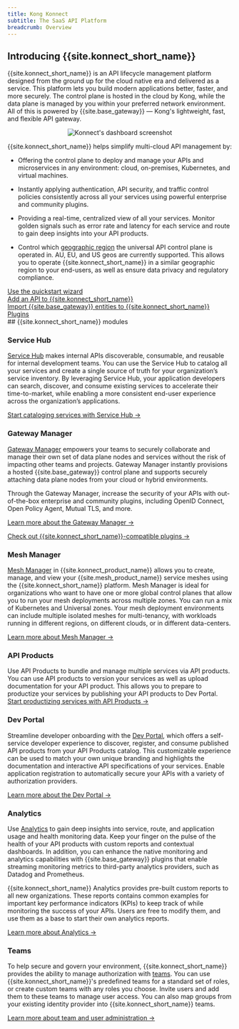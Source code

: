 ```yaml
---
title: Kong Konnect
subtitle: The SaaS API Platform
breadcrumb: Overview
---
```


## Introducing {{site.konnect_short_name}}

{{site.konnect_short_name}} is an API lifecycle
management platform designed from the ground up for the cloud native era
and delivered as a service. This platform lets you build modern applications
better, faster, and more securely. The control plane is hosted
in the cloud by Kong, while the data plane is managed by you within your
preferred network environment.  All of this is powered by {{site.base_gateway}} — Kong's
lightweight, fast, and flexible API gateway. 

<p align="center">
  <img src="/assets/images/products/konnect/dashboard/konnect-dashboard.png" alt="Konnect's dashboard screenshot" />
</p>

{{site.konnect_short_name}} helps simplify multi-cloud API management by:

* Offering the control plane to deploy and manage your APIs and microservices in any environment: cloud, on-premises, Kubernetes, and virtual machines.

* Instantly applying authentication, API security, and traffic control policies consistently across all your services using powerful enterprise and community plugins.

* Providing a real-time, centralized view of all your services. Monitor golden signals such as error rate and latency for each service and route to gain deep insights into your API products.

* Control which [geographic region](/konnect/geo) the universal API control plane is operated in. AU, EU, and US geos are currently supported. This allows you to operate {{site.konnect_short_name}} in a similar geographic region to your end-users, as well as ensure data privacy and regulatory compliance.


<div class="docs-grid-install">

  <!-- TO DO: ADD KONNECT FEATURES TABLE
   <a href="#features" class="docs-grid-install-block no-description">
    <img class="install-icon no-image-expand" src="/assets/images/icons/documentation/icn-flag.svg" alt="">
    <div class="install-text">Features</div>
  </a> -->

  <a href="https://cloud.konghq.com/quick-start" class="docs-grid-install-block no-description">
    <img class="install-icon no-image-expand" src="/assets/images/icons/documentation/icn-learning.svg" alt="">
    <div class="install-text">Use the quickstart wizard</div>
  </a>

  <a href="/konnect/getting-started/add-api" class="docs-grid-install-block no-description">
    <img class="install-icon no-image-expand" src="/assets/images/icons/documentation/icn-admin-api-color.svg" alt="">
    <div class="install-text">Add an API to {{site.konnect_short_name}}</div>
  </a>

  <a href="/konnect/getting-started/import" class="docs-grid-install-block no-description">
    <img class="install-icon no-image-expand" src="/assets/images/icons/documentation/icn-deployment-color.svg" alt="">
    <div class="install-text">Import {{site.base_gateway}} entities to {{site.konnect_short_name}}</div>
  </a>

  <a href="/hub/" class="docs-grid-install-block no-description">
    <img class="install-icon no-image-expand" src="/assets/images/icons/documentation/icn-api-plugins-color.svg" alt="">
    <div class="install-text">Plugins</div>
  </a>
</div>
## {{site.konnect_short_name}} modules

### Service Hub

[Service Hub](/konnect/servicehub) makes internal APIs discoverable,
consumable, and reusable for internal development teams. You can use the Service Hub to catalog
all your services and create a single source of
truth for your organization’s service inventory. By leveraging Service Hub,
your application developers
can search, discover, and consume existing services to accelerate their
time-to-market, while enabling a more consistent end-user experience
across the organization’s applications.

[Start cataloging services with Service Hub &rarr;](/konnect/servicehub)


### Gateway Manager

[Gateway Manager](/konnect/gateway-manager/) empowers your teams to securely
collaborate and manage their own set of data plane nodes and services without
the risk of impacting other teams and projects. Gateway Manager instantly
provisions a hosted {{site.base_gateway}} control plane and supports securely
attaching data plane nodes from your cloud or hybrid environments.

Through the Gateway Manager, increase the security of your APIs with out-of-the-box enterprise and community plugins, including OpenID Connect, Open Policy Agent, Mutual TLS, and more.

[Learn more about the Gateway Manager &rarr;](/konnect/gateway-manager/)

[Check out {{site.konnect_short_name}}-compatible plugins &rarr;](/hub)

### Mesh Manager 

[Mesh Manager](https://cloud.konghq.com/mesh-manager) in {{site.konnect_product_name}} allows you to create, manage, and view your {{site.mesh_product_name}} service meshes using the {{site.konnect_short_name}} platform. Mesh Manager is ideal for organizations who want to have one or more global control planes that allow you to run your mesh deployments across multiple zones. You can run a mix of Kubernetes and Universal zones. Your mesh deployment environments can include multiple isolated meshes for multi-tenancy, with workloads running in different regions, on different clouds, or in different data-centers.

[Learn more about Mesh Manager &rarr;](/konnect/mesh-manager/)

### API Products

Use API Products to bundle and manage multiple services via API products. You can use API products to version your services as well as upload documentation for your API product. This allows you to prepare to productize your services by publishing your API products to Dev Portal.
[Start productizing services with API Products &rarr;](/konnect/api-products)

### Dev Portal

Streamline developer onboarding with the [Dev Portal](/konnect/dev-portal/), which offers a self-service developer experience
to discover, register, and consume published API products from your API Products catalog.
This customizable experience can be used to match your own unique branding and
highlights the documentation and interactive API specifications of your services.
Enable application registration to automatically secure your APIs with a
 variety of authorization providers.

[Learn more about the Dev Portal &rarr;](/konnect/dev-portal)

### Analytics

Use [Analytics](/konnect/analytics/) to gain deep insights
into service, route, and application usage and health monitoring data. Keep your finger
on the pulse of the health of your API products with custom reports and contextual dashboards.
In addition, you can enhance the native monitoring and analytics capabilities with
{{site.base_gateway}} plugins that enable streaming monitoring metrics to
third-party analytics providers, such as Datadog and Prometheus.

{{site.konnect_short_name}} Analytics provides pre-built custom reports to all new organizations. These reports contains common examples for important key performance indicators (KPIs) to keep track of while monitoring the success of your APIs. Users are free to modify them, and use them as a base to start their own analytics reports.

[Learn more about Analytics &rarr;](/konnect/analytics)

### Teams

To help secure and govern your environment, {{site.konnect_short_name}} provides
the ability to manage authorization with [teams](/konnect/org-management/teams-and-roles/).
You can use {{site.konnect_short_name}}'s predefined teams for a standard set of roles,
or create custom teams with any roles you choose. Invite users and add them to these teams to manage user
access. You can also map groups from your existing identity provider into {{site.konnect_short_name}} teams.

[Learn more about team and user administration &rarr;](/konnect/org-management/teams-and-roles)
